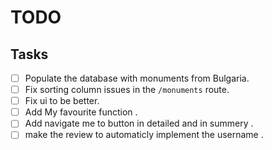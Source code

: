 # TODO

## Tasks

- [ ] Populate the database with monuments from Bulgaria.
- [ ] Fix sorting column issues in the `/monuments` route.
- [ ] Fix ui to be better.
- [ ] Add My favourite function .
- [ ] Add navigate me to button in detailed and in summery .
- [ ] make the review to automaticly implement the username .